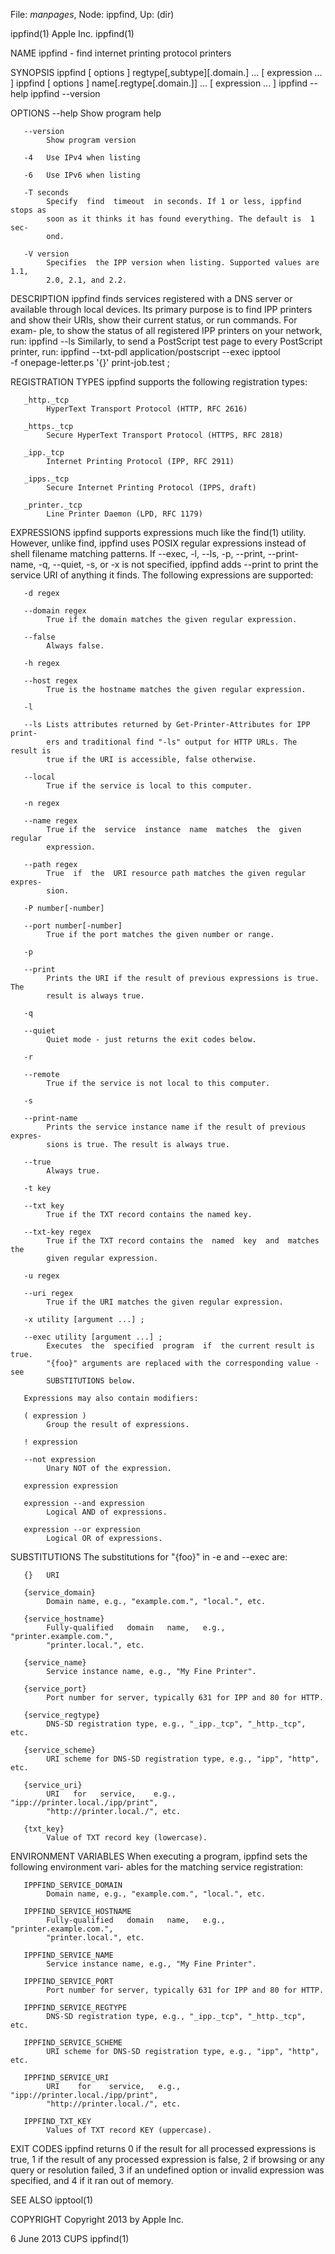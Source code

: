 File: *manpages*,  Node: ippfind,  Up: (dir)

ippfind(1)                        Apple Inc.                        ippfind(1)



NAME
       ippfind - find internet printing protocol printers

SYNOPSIS
       ippfind [ options ] regtype[,subtype][.domain.] ... [ expression ...  ]
       ippfind [ options ] name[.regtype[.domain.]] ... [  expression  ...   ]
       ippfind --help ippfind --version

OPTIONS
       --help
            Show program help

       --version
            Show program version

       -4   Use IPv4 when listing

       -6   Use IPv6 when listing

       -T seconds
            Specify  find  timeout  in seconds. If 1 or less, ippfind stops as
            soon as it thinks it has found everything. The default is  1  sec-
            ond.

       -V version
            Specifies  the IPP version when listing. Supported values are 1.1,
            2.0, 2.1, and 2.2.


DESCRIPTION
       ippfind finds services  registered  with  a  DNS  server  or  available
       through  local devices. Its primary purpose is to find IPP printers and
       show their URIs, show their current status, or run commands. For  exam-
       ple, to show the status of all registered IPP printers on your network,
       run:
           ippfind --ls
       Similarly, to send a PostScript test page to every PostScript  printer,
       run:
           ippfind --txt-pdl application/postscript --exec ipptool \
               -f onepage-letter.ps '{}' print-job.test \;


REGISTRATION TYPES
       ippfind supports the following registration types:

       _http._tcp
            HyperText Transport Protocol (HTTP, RFC 2616)

       _https._tcp
            Secure HyperText Transport Protocol (HTTPS, RFC 2818)

       _ipp._tcp
            Internet Printing Protocol (IPP, RFC 2911)

       _ipps._tcp
            Secure Internet Printing Protocol (IPPS, draft)

       _printer._tcp
            Line Printer Daemon (LPD, RFC 1179)


EXPRESSIONS
       ippfind  supports  expressions  much like the find(1) utility. However,
       unlike find, ippfind uses POSIX regular expressions  instead  of  shell
       filename  matching patterns. If --exec, -l, --ls, -p, --print, --print-
       name, -q, --quiet, -s, or -x is not specified, ippfind adds --print  to
       print  the  service URI of anything it finds. The following expressions
       are supported:

       -d regex

       --domain regex
            True if the domain matches the given regular expression.

       --false
            Always false.

       -h regex

       --host regex
            True is the hostname matches the given regular expression.

       -l

       --ls Lists attributes returned by Get-Printer-Attributes for IPP print-
            ers and traditional find "-ls" output for HTTP URLs. The result is
            true if the URI is accessible, false otherwise.

       --local
            True if the service is local to this computer.

       -n regex

       --name regex
            True if the  service  instance  name  matches  the  given  regular
            expression.

       --path regex
            True  if  the  URI resource path matches the given regular expres-
            sion.

       -P number[-number]

       --port number[-number]
            True if the port matches the given number or range.

       -p

       --print
            Prints the URI if the result of previous expressions is true.  The
            result is always true.

       -q

       --quiet
            Quiet mode - just returns the exit codes below.

       -r

       --remote
            True if the service is not local to this computer.

       -s

       --print-name
            Prints the service instance name if the result of previous expres-
            sions is true. The result is always true.

       --true
            Always true.

       -t key

       --txt key
            True if the TXT record contains the named key.

       --txt-key regex
            True if the TXT record contains the  named  key  and  matches  the
            given regular expression.

       -u regex

       --uri regex
            True if the URI matches the given regular expression.

       -x utility [argument ...] ;

       --exec utility [argument ...] ;
            Executes  the  specified  program  if  the current result is true.
            "{foo}" arguments are replaced with the corresponding value -  see
            SUBSTITUTIONS below.

       Expressions may also contain modifiers:

       ( expression )
            Group the result of expressions.

       ! expression

       --not expression
            Unary NOT of the expression.

       expression expression

       expression --and expression
            Logical AND of expressions.

       expression --or expression
            Logical OR of expressions.


SUBSTITUTIONS
       The substitutions for "{foo}" in -e and --exec are:

       {}   URI

       {service_domain}
            Domain name, e.g., "example.com.", "local.", etc.

       {service_hostname}
            Fully-qualified   domain   name,   e.g.,   "printer.example.com.",
            "printer.local.", etc.

       {service_name}
            Service instance name, e.g., "My Fine Printer".

       {service_port}
            Port number for server, typically 631 for IPP and 80 for HTTP.

       {service_regtype}
            DNS-SD registration type, e.g., "_ipp._tcp", "_http._tcp", etc.

       {service_scheme}
            URI scheme for DNS-SD registration type, e.g., "ipp", "http", etc.

       {service_uri}
            URI   for   service,    e.g.,    "ipp://printer.local./ipp/print",
            "http://printer.local./", etc.

       {txt_key}
            Value of TXT record key (lowercase).


ENVIRONMENT VARIABLES
       When  executing a program, ippfind sets the following environment vari-
       ables for the matching service registration:

       IPPFIND_SERVICE_DOMAIN
            Domain name, e.g., "example.com.", "local.", etc.

       IPPFIND_SERVICE_HOSTNAME
            Fully-qualified   domain   name,   e.g.,   "printer.example.com.",
            "printer.local.", etc.

       IPPFIND_SERVICE_NAME
            Service instance name, e.g., "My Fine Printer".

       IPPFIND_SERVICE_PORT
            Port number for server, typically 631 for IPP and 80 for HTTP.

       IPPFIND_SERVICE_REGTYPE
            DNS-SD registration type, e.g., "_ipp._tcp", "_http._tcp", etc.

       IPPFIND_SERVICE_SCHEME
            URI scheme for DNS-SD registration type, e.g., "ipp", "http", etc.

       IPPFIND_SERVICE_URI
            URI    for    service,   e.g.,   "ipp://printer.local./ipp/print",
            "http://printer.local./", etc.

       IPPFIND_TXT_KEY
            Values of TXT record KEY (uppercase).


EXIT CODES
       ippfind returns 0 if the result for all processed expressions is  true,
       1  if the result of any processed expression is false, 2 if browsing or
       any query or resolution failed, 3 if an  undefined  option  or  invalid
       expression was specified, and 4 if it ran out of memory.


SEE ALSO
       ipptool(1)


COPYRIGHT
       Copyright 2013 by Apple Inc.



6 June 2013                          CUPS                           ippfind(1)
